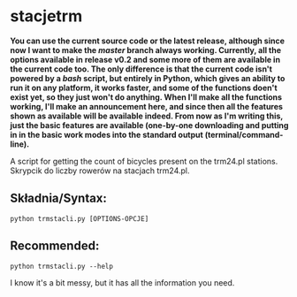stacjetrm
=========

**You can use the current source code or the latest release, although since now I want to make the *master* branch always working. Currently, all the options available in release v0.2 and some more of them are available in the current code too. The only difference is that the current code isn't powered by a *bash* script, but entirely in Python, which gives an ability to run it on any platform, it works faster, and some of the functions doen't exist yet, so they just won't do anything. When I'll make all the functions working, I'll make an announcement here, and since then all the features shown as available will be available indeed. From now as I'm writing this, just the basic features are available (one-by-one downloading and putting in in the basic work modes into the standard output (terminal/command-line).**

A script for getting the count of bicycles present on the trm24.pl stations.
Skrypcik do liczby rowerów na stacjach trm24.pl.

Składnia/Syntax:
---------
	python trmstacli.py [OPTIONS-OPCJE]
	
Recommended:
---------
	python trmstacli.py --help

I know it's a bit messy, but it has all the information you need.
